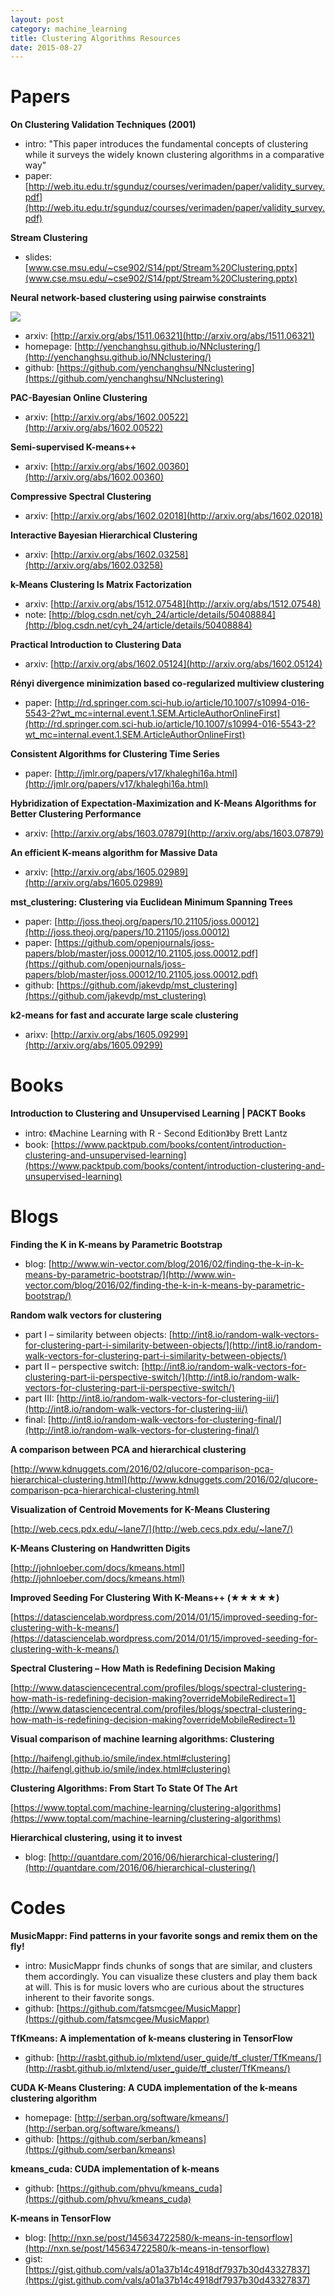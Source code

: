```yaml
---
layout: post
category: machine_learning
title: Clustering Algorithms Resources
date: 2015-08-27
---
```


# Papers

**On Clustering Validation Techniques (2001)**

- intro: "This paper introduces the fundamental concepts of clustering while 
it surveys the widely known clustering algorithms in a comparative way"
- paper: [http://web.itu.edu.tr/sgunduz/courses/verimaden/paper/validity_survey.pdf](http://web.itu.edu.tr/sgunduz/courses/verimaden/paper/validity_survey.pdf)

**Stream Clustering**

- slides: [www.cse.msu.edu/~cse902/S14/ppt/Stream%20Clustering.pptx](www.cse.msu.edu/~cse902/S14/ppt/Stream%20Clustering.pptx)

**Neural network-based clustering using pairwise constraints**

![](https://raw.githubusercontent.com/yenchanghsu/NNclustering/gh-pages/paper_img/concept.png)

- arxiv: [http://arxiv.org/abs/1511.06321](http://arxiv.org/abs/1511.06321)
- homepage: [http://yenchanghsu.github.io/NNclustering/](http://yenchanghsu.github.io/NNclustering/)
- github: [https://github.com/yenchanghsu/NNclustering](https://github.com/yenchanghsu/NNclustering)

**PAC-Bayesian Online Clustering**

- arxiv: [http://arxiv.org/abs/1602.00522](http://arxiv.org/abs/1602.00522)

**Semi-supervised K-means++**

- arxiv: [http://arxiv.org/abs/1602.00360](http://arxiv.org/abs/1602.00360)

**Compressive Spectral Clustering**

- arxiv: [http://arxiv.org/abs/1602.02018](http://arxiv.org/abs/1602.02018)

**Interactive Bayesian Hierarchical Clustering**

- arxiv: [http://arxiv.org/abs/1602.03258](http://arxiv.org/abs/1602.03258)

**k-Means Clustering Is Matrix Factorization**

- arxiv: [http://arxiv.org/abs/1512.07548](http://arxiv.org/abs/1512.07548)
- note: [http://blog.csdn.net/cyh_24/article/details/50408884](http://blog.csdn.net/cyh_24/article/details/50408884)

**Practical Introduction to Clustering Data**

- arxiv: [http://arxiv.org/abs/1602.05124](http://arxiv.org/abs/1602.05124)

**Rényi divergence minimization based co-regularized multiview clustering**

- paper: [http://rd.springer.com.sci-hub.io/article/10.1007/s10994-016-5543-2?wt_mc=internal.event.1.SEM.ArticleAuthorOnlineFirst](http://rd.springer.com.sci-hub.io/article/10.1007/s10994-016-5543-2?wt_mc=internal.event.1.SEM.ArticleAuthorOnlineFirst)

**Consistent Algorithms for Clustering Time Series**

- paper: [http://jmlr.org/papers/v17/khaleghi16a.html](http://jmlr.org/papers/v17/khaleghi16a.html)

**Hybridization of Expectation-Maximization and K-Means Algorithms for Better Clustering Performance**

- arxiv: [http://arxiv.org/abs/1603.07879](http://arxiv.org/abs/1603.07879)

**An efficient K-means algorithm for Massive Data**

- arxiv: [http://arxiv.org/abs/1605.02989](http://arxiv.org/abs/1605.02989)

**mst_clustering: Clustering via Euclidean Minimum Spanning Trees**

- paper: [http://joss.theoj.org/papers/10.21105/joss.00012](http://joss.theoj.org/papers/10.21105/joss.00012)
- paper: [https://github.com/openjournals/joss-papers/blob/master/joss.00012/10.21105.joss.00012.pdf](https://github.com/openjournals/joss-papers/blob/master/joss.00012/10.21105.joss.00012.pdf)
- github: [https://github.com/jakevdp/mst_clustering](https://github.com/jakevdp/mst_clustering)

**k2-means for fast and accurate large scale clustering**

- arixv: [http://arxiv.org/abs/1605.09299](http://arxiv.org/abs/1605.09299)

# Books

**Introduction to Clustering and Unsupervised Learning | PACKT Books**

- intro: 《Machine Learning with R - Second Edition》by Brett Lantz
- book: [https://www.packtpub.com/books/content/introduction-clustering-and-unsupervised-learning](https://www.packtpub.com/books/content/introduction-clustering-and-unsupervised-learning)

# Blogs

**Finding the K in K-means by Parametric Bootstrap**

- blog: [http://www.win-vector.com/blog/2016/02/finding-the-k-in-k-means-by-parametric-bootstrap/](http://www.win-vector.com/blog/2016/02/finding-the-k-in-k-means-by-parametric-bootstrap/)

**Random walk vectors for clustering**

- part I – similarity between objects: [http://int8.io/random-walk-vectors-for-clustering-part-i-similarity-between-objects/](http://int8.io/random-walk-vectors-for-clustering-part-i-similarity-between-objects/)
- part II – perspective switch: [http://int8.io/random-walk-vectors-for-clustering-part-ii-perspective-switch/](http://int8.io/random-walk-vectors-for-clustering-part-ii-perspective-switch/)
- part III: [http://int8.io/random-walk-vectors-for-clustering-iii/](http://int8.io/random-walk-vectors-for-clustering-iii/)
- final: [http://int8.io/random-walk-vectors-for-clustering-final/](http://int8.io/random-walk-vectors-for-clustering-final/)

**A comparison between PCA and hierarchical clustering**

[http://www.kdnuggets.com/2016/02/qlucore-comparison-pca-hierarchical-clustering.html](http://www.kdnuggets.com/2016/02/qlucore-comparison-pca-hierarchical-clustering.html)

**Visualization of Centroid Movements for K-Means Clustering**

[http://web.cecs.pdx.edu/~lane7/](http://web.cecs.pdx.edu/~lane7/)

**K-Means Clustering on Handwritten Digits**

[http://johnloeber.com/docs/kmeans.html](http://johnloeber.com/docs/kmeans.html)

**Improved Seeding For Clustering With K-Means++ (★★★★★)**

[https://datasciencelab.wordpress.com/2014/01/15/improved-seeding-for-clustering-with-k-means/](https://datasciencelab.wordpress.com/2014/01/15/improved-seeding-for-clustering-with-k-means/)

**Spectral Clustering – How Math is Redefining Decision Making**

[http://www.datasciencecentral.com/profiles/blogs/spectral-clustering-how-math-is-redefining-decision-making?overrideMobileRedirect=1](http://www.datasciencecentral.com/profiles/blogs/spectral-clustering-how-math-is-redefining-decision-making?overrideMobileRedirect=1)

**Visual comparison of machine learning algorithms: Clustering**

[http://haifengl.github.io/smile/index.html#clustering](http://haifengl.github.io/smile/index.html#clustering)

**Clustering Algorithms: From Start To State Of The Art**

[https://www.toptal.com/machine-learning/clustering-algorithms](https://www.toptal.com/machine-learning/clustering-algorithms)

**Hierarchical clustering, using it to invest**

- blog: [http://quantdare.com/2016/06/hierarchical-clustering/](http://quantdare.com/2016/06/hierarchical-clustering/)

# Codes

**MusicMappr: Find patterns in your favorite songs and remix them on the fly!**

- intro: MusicMappr finds chunks of songs that are similar, and clusters them accordingly. 
You can visualize these clusters and play them back at will.
This is for music lovers who are curious about the structures inherent to their favorite songs.
- github: [https://github.com/fatsmcgee/MusicMappr](https://github.com/fatsmcgee/MusicMappr)

**TfKmeans: A implementation of k-means clustering in TensorFlow**

- github: [http://rasbt.github.io/mlxtend/user_guide/tf_cluster/TfKmeans/](http://rasbt.github.io/mlxtend/user_guide/tf_cluster/TfKmeans/)

**CUDA K-Means Clustering: A CUDA implementation of the k-means clustering algorithm**

- homepage: [http://serban.org/software/kmeans/](http://serban.org/software/kmeans/)
- github: [https://github.com/serban/kmeans](https://github.com/serban/kmeans)

**kmeans_cuda: CUDA implementation of k-means**

- github: [https://github.com/phvu/kmeans_cuda](https://github.com/phvu/kmeans_cuda)

**K-means in TensorFlow**

- blog: [http://nxn.se/post/145634722580/k-means-in-tensorflow](http://nxn.se/post/145634722580/k-means-in-tensorflow)
- gist: [https://gist.github.com/vals/a01a37b14c4918df7937b30d43327837](https://gist.github.com/vals/a01a37b14c4918df7937b30d43327837)